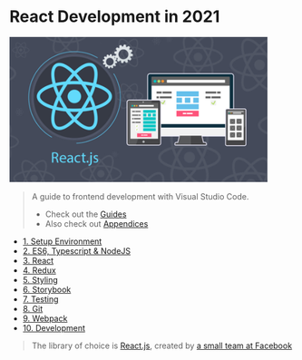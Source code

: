 # React Development in 2021

<img
alt="react-dev"
src="./src/assets/frontend-dev-react.jpeg"
style="height: 256px"
height="256"
/>
> A guide to frontend development with Visual Studio Code.
>
> - Check out the [Guides](./src/chapters/guides/CryptoCharts.md)
> - Also check out [Appendices](./src/chapters/appendix/CodingStandards.md)

- [1. Setup Environment](./src/chapters/1-Environment.md)
- [2. ES6, Typescript & NodeJS](./src/chapters/2-Javascript.md)
- [3. React](./src/chapters/3-React.md)
- [4. Redux](./src/chapters/4-Redux.md)
- [5. Styling](./src/chapters/5-Styling.md)
- [6. Storybook](./src/chapters/6-Storybook.md)
- [7. Testing](./src/chapters/7-Testing.md)
- [8. Git](./src/chapters/8-Git.md)
- [9. Webpack](./src/chapters/9-Webpack.md)
- [10. Development](./src/chapters/10-Development.md)

> The library of choice is [React.js](https://reactjs.org/), created by [a small team at Facebook](https://reactjs.org/community/team.html)
